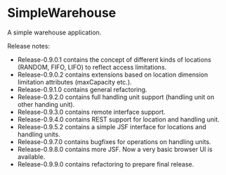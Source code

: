 # SimpleWarehouse

A simple warehouse application.

Release notes:

- Release-0.9.0.1 contains the concept of different kinds of locations (RANDOM, FIFO, LIFO) to reflect access limitations.
- Release-0.9.0.2 contains extensions based on location dimension limitation attributes (maxCapacity etc.).
- Release-0.9.1.0 contains general refactoring.
- Release-0.9.2.0 contains full handling unit support (handling unit on other handing unit).
- Release-0.9.3.0 contains remote interface support.
- Release-0.9.4.0 contains REST support for location and handling unit.
- Release-0.9.5.2 contains a simple JSF interface for locations and handling units.
- Release-0.9.7.0 contains bugfixes for operations on handling units.
- Release-0.9.8.0 contains more JSF. Now a very basic browser UI is available.
- Release-0.9.9.0 contains refactoring to prepare final release.
